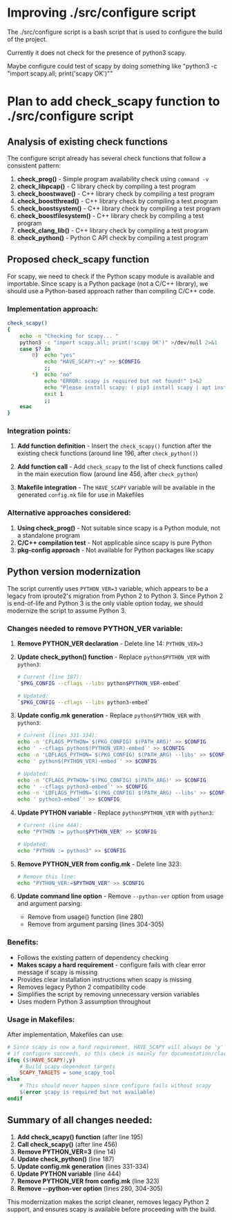 # Improving ./src/configure script

The ./src/configure script is a bash script that is used to configure the build of the project.

Currently it does not check for the presence of python3 scapy.

Maybe configure could test of scapy by doing something like "python3 -c "import scapy.all; print('scapy OK')""

# Plan to add check_scapy function to ./src/configure script

## Analysis of existing check functions

The configure script already has several check functions that follow a consistent pattern:

1. **check_prog()** - Simple program availability check using `command -v`
2. **check_libpcap()** - C library check by compiling a test program
3. **check_boostwave()** - C++ library check by compiling a test program
4. **check_boostthread()** - C++ library check by compiling a test program
5. **check_boostsystem()** - C++ library check by compiling a test program
6. **check_boostfilesystem()** - C++ library check by compiling a test program
7. **check_clang_lib()** - C++ library check by compiling a test program
8. **check_python()** - Python C API check by compiling a test program

## Proposed check_scapy function

For scapy, we need to check if the Python scapy module is available and importable. Since scapy is a Python package (not a C/C++ library), we should use a Python-based approach rather than compiling C/C++ code.

### Implementation approach:

```bash
check_scapy()
{
    echo -n "Checking for scapy... "
    python3 -c "import scapy.all; print('scapy OK')" >/dev/null 2>&1
    case $? in
        0)  echo "yes"
            echo "HAVE_SCAPY:=y" >> $CONFIG
            ;;
        *)  echo "no"
            echo "ERROR: scapy is required but not found!" 1>&2
            echo "Please install scapy: ( pip3 install scapy | apt install python3-scapy )" 1>&2
            exit 1
            ;;
    esac
}
```

### Integration points:

1. **Add function definition** - Insert the `check_scapy()` function after the existing check functions (around line 196, after `check_python()`)

2. **Add function call** - Add `check_scapy` to the list of check functions called in the main execution flow (around line 456, after `check_python`)

3. **Makefile integration** - The `HAVE_SCAPY` variable will be available in the generated `config.mk` file for use in Makefiles

### Alternative approaches considered:

1. **Using check_prog()** - Not suitable since scapy is a Python module, not a standalone program
2. **C/C++ compilation test** - Not applicable since scapy is pure Python
3. **pkg-config approach** - Not available for Python packages like scapy

## Python version modernization

The script currently uses `PYTHON_VER=3` variable, which appears to be a legacy from iproute2's migration from Python 2 to Python 3. Since Python 2 is end-of-life and Python 3 is the only viable option today, we should modernize the script to assume Python 3.

### Changes needed to remove PYTHON_VER variable:

1. **Remove PYTHON_VER declaration** - Delete line 14: `PYTHON_VER=3`

2. **Update check_python() function** - Replace `python$PYTHON_VER` with `python3`:
   ```bash
   # Current (line 187):
   `$PKG_CONFIG --cflags --libs python$PYTHON_VER-embed`

   # Updated:
   `$PKG_CONFIG --cflags --libs python3-embed`
   ```

3. **Update config.mk generation** - Replace `python$PYTHON_VER` with `python3`:
   ```bash
   # Current (lines 331-334):
   echo -n 'CFLAGS_PYTHON=`$(PKG_CONFIG) $(PATH_ARG)' >> $CONFIG
   echo ' --cflags python$(PYTHON_VER)-embed`' >> $CONFIG
   echo -n 'LDFLAGS_PYTHON=`$(PKG_CONFIG) $(PATH_ARG) --libs' >> $CONFIG
   echo ' python$(PYTHON_VER)-embed`' >> $CONFIG

   # Updated:
   echo -n 'CFLAGS_PYTHON=`$(PKG_CONFIG) $(PATH_ARG)' >> $CONFIG
   echo ' --cflags python3-embed`' >> $CONFIG
   echo -n 'LDFLAGS_PYTHON=`$(PKG_CONFIG) $(PATH_ARG) --libs' >> $CONFIG
   echo ' python3-embed`' >> $CONFIG
   ```

4. **Update PYTHON variable** - Replace `python$PYTHON_VER` with `python3`:
   ```bash
   # Current (line 444):
   echo "PYTHON := python$PYTHON_VER" >> $CONFIG

   # Updated:
   echo "PYTHON := python3" >> $CONFIG
   ```

5. **Remove PYTHON_VER from config.mk** - Delete line 323:
   ```bash
   # Remove this line:
   echo "PYTHON_VER:=$PYTHON_VER" >> $CONFIG
   ```

6. **Update command line option** - Remove `--python-ver` option from usage and argument parsing:
   - Remove from usage() function (line 280)
   - Remove from argument parsing (lines 304-305)

### Benefits:

- Follows the existing pattern of dependency checking
- **Makes scapy a hard requirement** - configure fails with clear error message if scapy is missing
- Provides clear installation instructions when scapy is missing
- Removes legacy Python 2 compatibility code
- Simplifies the script by removing unnecessary version variables
- Uses modern Python 3 assumption throughout

### Usage in Makefiles:

After implementation, Makefiles can use:
```makefile
# Since scapy is now a hard requirement, HAVE_SCAPY will always be 'y'
# if configure succeeds, so this check is mainly for documentation/clarity
ifeq ($(HAVE_SCAPY),y)
    # Build scapy-dependent targets
    SCAPY_TARGETS = some_scapy_tool
else
    # This should never happen since configure fails without scapy
    $(error scapy is required but not available)
endif
```

## Summary of all changes needed:

1. **Add check_scapy() function** (after line 195)
2. **Call check_scapy()** (after line 456)
3. **Remove PYTHON_VER=3** (line 14)
4. **Update check_python()** (line 187)
5. **Update config.mk generation** (lines 331-334)
6. **Update PYTHON variable** (line 444)
7. **Remove PYTHON_VER from config.mk** (line 323)
8. **Remove --python-ver option** (lines 280, 304-305)

This modernization makes the script cleaner, removes legacy Python 2 support, and ensures scapy is available before proceeding with the build.

